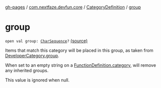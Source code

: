 [gh-pages](../../index.md) / [com.nextfaze.devfun.core](../index.md) / [CategoryDefinition](index.md) / [group](./group.md)

# group

`open val group: `[`CharSequence`](https://kotlinlang.org/api/latest/jvm/stdlib/kotlin/-char-sequence/index.html)`?` [(source)](https://github.com/NextFaze/dev-fun/tree/master/devfun-annotations/src/main/java/com/nextfaze/devfun/core/Definitions.kt#L110)

Items that match this category will be placed in this group, as taken from [DeveloperCategory.group](../../com.nextfaze.devfun.annotations/-developer-category/group.md).

When set to an empty string on a [FunctionDefinition.category](../-function-definition/category.md), will remove any inherited groups.

This value is ignored when null.

